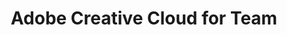---
title: Adobe Creative Cloud for Team
thumbnail: "/assets/uploads/placeholder.png"
description: Ipsum lorem

---